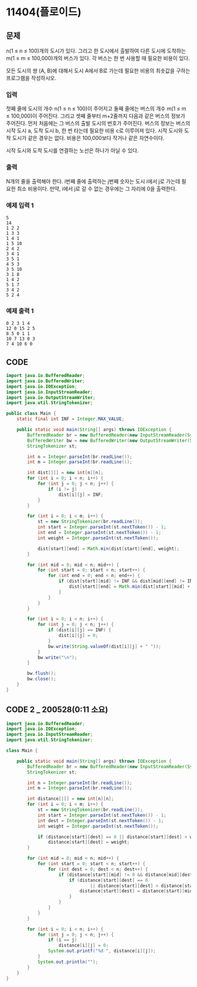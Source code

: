 # 11404\(플로이드\)

## 문제

n\(1 ≤ n ≤ 100\)개의 도시가 있다. 그리고 한 도시에서 출발하여 다른 도시에 도착하는 m\(1 ≤ m ≤ 100,000\)개의 버스가 있다. 각 버스는 한 번 사용할 때 필요한 비용이 있다.

모든 도시의 쌍 \(A, B\)에 대해서 도시 A에서 B로 가는데 필요한 비용의 최솟값을 구하는 프로그램을 작성하시오.

### 입력

첫째 줄에 도시의 개수 n\(1 ≤ n ≤ 100\)이 주어지고 둘째 줄에는 버스의 개수 m\(1 ≤ m ≤ 100,000\)이 주어진다. 그리고 셋째 줄부터 m+2줄까지 다음과 같은 버스의 정보가 주어진다. 먼저 처음에는 그 버스의 출발 도시의 번호가 주어진다. 버스의 정보는 버스의 시작 도시 a, 도착 도시 b, 한 번 타는데 필요한 비용 c로 이루어져 있다. 시작 도시와 도착 도시가 같은 경우는 없다. 비용은 100,000보다 작거나 같은 자연수이다.

시작 도시와 도착 도시를 연결하는 노선은 하나가 아닐 수 있다.

### 출력

N개의 줄을 출력해야 한다. i번째 줄에 출력하는 j번째 숫자는 도시 i에서 j로 가는데 필요한 최소 비용이다. 만약, i에서 j로 갈 수 없는 경우에는 그 자리에 0을 출력한다.

### 예제 입력 1

```text
5
14
1 2 2
1 3 3
1 4 1
1 5 10
2 4 2
3 4 1
3 5 1
4 5 3
3 5 10
3 1 8
1 4 2
5 1 7
3 4 2
5 2 4
```

### 예제 출력 1

```text
0 2 3 1 4
12 0 15 2 5
8 5 0 1 1
10 7 13 0 3
7 4 10 6 0
```

## CODE

```java
import java.io.BufferedReader;
import java.io.BufferedWriter;
import java.io.IOException;
import java.io.InputStreamReader;
import java.io.OutputStreamWriter;
import java.util.StringTokenizer;

public class Main {
	static final int INF = Integer.MAX_VALUE;

	public static void main(String[] args) throws IOException {
		BufferedReader br = new BufferedReader(new InputStreamReader(System.in));
		BufferedWriter bw = new BufferedWriter(new OutputStreamWriter(System.out));
		StringTokenizer st;

		int n = Integer.parseInt(br.readLine());
		int m = Integer.parseInt(br.readLine());

		int dist[][] = new int[n][n];
		for (int i = 0; i < n; i++) {
			for (int j = 0; j < n; j++) {
				if (i != j)
					dist[i][j] = INF;
			}
		}

		for (int i = 0; i < m; i++) {
			st = new StringTokenizer(br.readLine());
			int start = Integer.parseInt(st.nextToken()) - 1;
			int end = Integer.parseInt(st.nextToken()) - 1;
			int weight = Integer.parseInt(st.nextToken());

			dist[start][end] = Math.min(dist[start][end], weight);
		}

		for (int mid = 0; mid < n; mid++) {
			for (int start = 0; start < n; start++) {
				for (int end = 0; end < n; end++) {
					if (dist[start][mid] != INF && dist[mid][end] != INF) {
						dist[start][end] = Math.min(dist[start][mid] + dist[mid][end], dist[start][end]);
					}
				}
			}
		}

		for (int i = 0; i < n; i++) {
			for (int j = 0; j < n; j++) {
				if (dist[i][j] == INF) {
					dist[i][j] = 0;
				}
				bw.write(String.valueOf(dist[i][j] + " "));
			}
			bw.write("\n");
		}

		bw.flush();
		bw.close();
	}
}
```

## CODE 2 \_ 200528\(0:11 소요\)

```java
import java.io.BufferedReader;
import java.io.IOException;
import java.io.InputStreamReader;
import java.util.StringTokenizer;

class Main {

	public static void main(String[] args) throws IOException {
		BufferedReader br = new BufferedReader(new InputStreamReader(System.in));
		StringTokenizer st;

		int n = Integer.parseInt(br.readLine());
		int m = Integer.parseInt(br.readLine());

		int distance[][] = new int[n][n];
		for (int i = 0; i < m; i++) {
			st = new StringTokenizer(br.readLine());
			int start = Integer.parseInt(st.nextToken()) - 1;
			int dest = Integer.parseInt(st.nextToken()) - 1;
			int weight = Integer.parseInt(st.nextToken());

			if (distance[start][dest] == 0 || distance[start][dest] > weight)
				distance[start][dest] = weight;
		}

		for (int mid = 0; mid < n; mid++) {
			for (int start = 0; start < n; start++) {
				for (int dest = 0; dest < n; dest++) {
					if (distance[start][mid] != 0 && distance[mid][dest] != 0) {
						if (distance[start][dest] == 0
								|| distance[start][dest] > distance[start][mid] + distance[mid][dest]) {
							distance[start][dest] = distance[start][mid] + distance[mid][dest];
						}
					}
				}
			}
		}

		for (int i = 0; i < n; i++) {
			for (int j = 0; j < n; j++) {
				if (i == j)
					distance[i][j] = 0;
				System.out.printf("%d ", distance[i][j]);
			}
			System.out.println("");
		}
	}
}
```


